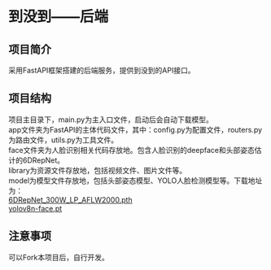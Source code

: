 # 到没到——后端

## 项目简介

采用FastAPI框架搭建的后端服务，提供到没到的API接口。

## 项目结构

项目主目录下，main.py为主入口文件，启动后会自动下载模型。  
app文件夹为FastAPI的主体代码文件，其中：config.py为配置文件，routers.py为路由文件，utils.py为工具文件。  
face文件夹为人脸识别相关代码存放地。包含人脸识别的deepface和头部姿态估计的6DRepNet。  
library为资源文件存放地，包括视频文件、图片文件等。  
model为模型文件存放地，包括头部姿态模型、YOLO人脸检测模型等。下载地址为：  
[6DRepNet_300W_LP_AFLW2000.pth](https://drive.google.com/drive/folders/1V1pCV0BEW3mD-B9MogGrz_P91UhTtuE_)  
[yolov8n-face.pt](https://drive.google.com/file/d/1qcr9DbgsX3ryrz2uU8w4Xm3cOrRywXqb/view?usp=sharing)

## 注意事项

可以Fork本项目后，自行开发。

